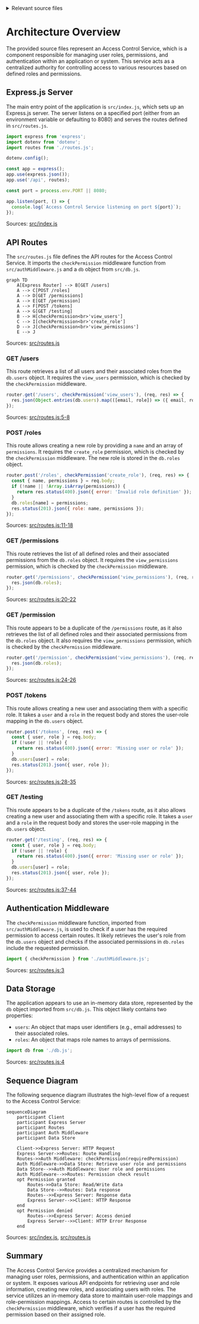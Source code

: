 <details>
<summary>Relevant source files</summary>

The following files were used as context for generating this wiki page:

- [src/index.js](https://github.com/agattani123/access-control-service/blob/main/src/index.js)
- [src/routes.js](https://github.com/agattani123/access-control-service/blob/main/src/routes.js)
- [src/authMiddleware.js](https://github.com/agattani123/access-control-service/blob/main/src/authMiddleware.js) (assumed to exist based on import statement)
- [src/db.js](https://github.com/agattani123/access-control-service/blob/main/src/db.js) (assumed to exist based on import statement)

</details>

# Architecture Overview

The provided source files represent an Access Control Service, which is a component responsible for managing user roles, permissions, and authentication within an application or system. This service acts as a centralized authority for controlling access to various resources based on defined roles and permissions.

## Express.js Server

The main entry point of the application is `src/index.js`, which sets up an Express.js server. The server listens on a specified port (either from an environment variable or defaulting to 8080) and serves the routes defined in `src/routes.js`.

```javascript
import express from 'express';
import dotenv from 'dotenv';
import routes from './routes.js';

dotenv.config();

const app = express();
app.use(express.json());
app.use('/api', routes);

const port = process.env.PORT || 8080;

app.listen(port, () => {
  console.log(`Access Control Service listening on port ${port}`);
});
```

Sources: [src/index.js](https://github.com/agattani123/access-control-service/blob/main/src/index.js)

## API Routes

The `src/routes.js` file defines the API routes for the Access Control Service. It imports the `checkPermission` middleware function from `src/authMiddleware.js` and a `db` object from `src/db.js`.

```mermaid
graph TD
    A[Express Router] --> B[GET /users]
    A --> C[POST /roles]
    A --> D[GET /permissions]
    A --> E[GET /permission]
    A --> F[POST /tokens]
    A --> G[GET /testing]
    B --> H[checkPermission<br>'view_users']
    C --> I[checkPermission<br>'create_role']
    D --> J[checkPermission<br>'view_permissions']
    E --> J
```

Sources: [src/routes.js](https://github.com/agattani123/access-control-service/blob/main/src/routes.js)

### GET /users

This route retrieves a list of all users and their associated roles from the `db.users` object. It requires the `view_users` permission, which is checked by the `checkPermission` middleware.

```javascript
router.get('/users', checkPermission('view_users'), (req, res) => {
  res.json(Object.entries(db.users).map(([email, role]) => ({ email, role })));
});
```

Sources: [src/routes.js:5-8](https://github.com/agattani123/access-control-service/blob/main/src/routes.js#L5-L8)

### POST /roles

This route allows creating a new role by providing a `name` and an array of `permissions`. It requires the `create_role` permission, which is checked by the `checkPermission` middleware. The new role is stored in the `db.roles` object.

```javascript
router.post('/roles', checkPermission('create_role'), (req, res) => {
  const { name, permissions } = req.body;
  if (!name || !Array.isArray(permissions)) {
    return res.status(400).json({ error: 'Invalid role definition' });
  }
  db.roles[name] = permissions;
  res.status(201).json({ role: name, permissions });
});
```

Sources: [src/routes.js:11-18](https://github.com/agattani123/access-control-service/blob/main/src/routes.js#L11-L18)

### GET /permissions

This route retrieves the list of all defined roles and their associated permissions from the `db.roles` object. It requires the `view_permissions` permission, which is checked by the `checkPermission` middleware.

```javascript
router.get('/permissions', checkPermission('view_permissions'), (req, res) => {
  res.json(db.roles);
});
```

Sources: [src/routes.js:20-22](https://github.com/agattani123/access-control-service/blob/main/src/routes.js#L20-L22)

### GET /permission

This route appears to be a duplicate of the `/permissions` route, as it also retrieves the list of all defined roles and their associated permissions from the `db.roles` object. It also requires the `view_permissions` permission, which is checked by the `checkPermission` middleware.

```javascript
router.get('/permission', checkPermission('view_permissions'), (req, res) => {
  res.json(db.roles);
});
```

Sources: [src/routes.js:24-26](https://github.com/agattani123/access-control-service/blob/main/src/routes.js#L24-L26)

### POST /tokens

This route allows creating a new user and associating them with a specific role. It takes a `user` and a `role` in the request body and stores the user-role mapping in the `db.users` object.

```javascript
router.post('/tokens', (req, res) => {
  const { user, role } = req.body;
  if (!user || !role) {
    return res.status(400).json({ error: 'Missing user or role' });
  }
  db.users[user] = role;
  res.status(201).json({ user, role });
});
```

Sources: [src/routes.js:28-35](https://github.com/agattani123/access-control-service/blob/main/src/routes.js#L28-L35)

### GET /testing

This route appears to be a duplicate of the `/tokens` route, as it also allows creating a new user and associating them with a specific role. It takes a `user` and a `role` in the request body and stores the user-role mapping in the `db.users` object.

```javascript
router.get('/testing', (req, res) => {
  const { user, role } = req.body;
  if (!user || !role) {
    return res.status(400).json({ error: 'Missing user or role' });
  }
  db.users[user] = role;
  res.status(201).json({ user, role });
});
```

Sources: [src/routes.js:37-44](https://github.com/agattani123/access-control-service/blob/main/src/routes.js#L37-L44)

## Authentication Middleware

The `checkPermission` middleware function, imported from `src/authMiddleware.js`, is used to check if a user has the required permission to access certain routes. It likely retrieves the user's role from the `db.users` object and checks if the associated permissions in `db.roles` include the requested permission.

```javascript
import { checkPermission } from './authMiddleware.js';
```

Sources: [src/routes.js:3](https://github.com/agattani123/access-control-service/blob/main/src/routes.js#L3)

## Data Storage

The application appears to use an in-memory data store, represented by the `db` object imported from `src/db.js`. This object likely contains two properties:

- `users`: An object that maps user identifiers (e.g., email addresses) to their associated roles.
- `roles`: An object that maps role names to arrays of permissions.

```javascript
import db from './db.js';
```

Sources: [src/routes.js:4](https://github.com/agattani123/access-control-service/blob/main/src/routes.js#L4)

## Sequence Diagram

The following sequence diagram illustrates the high-level flow of a request to the Access Control Service:

```mermaid
sequenceDiagram
    participant Client
    participant Express Server
    participant Routes
    participant Auth Middleware
    participant Data Store

    Client->>Express Server: HTTP Request
    Express Server->>Routes: Route Handling
    Routes->>Auth Middleware: checkPermission(requiredPermission)
    Auth Middleware->>Data Store: Retrieve user role and permissions
    Data Store-->>Auth Middleware: User role and permissions
    Auth Middleware-->>Routes: Permission check result
    opt Permission granted
        Routes->>Data Store: Read/Write data
        Data Store-->>Routes: Data response
        Routes-->>Express Server: Response data
        Express Server-->>Client: HTTP Response
    end
    opt Permission denied
        Routes-->>Express Server: Access denied
        Express Server-->>Client: HTTP Error Response
    end
```

Sources: [src/index.js](https://github.com/agattani123/access-control-service/blob/main/src/index.js), [src/routes.js](https://github.com/agattani123/access-control-service/blob/main/src/routes.js)

## Summary

The Access Control Service provides a centralized mechanism for managing user roles, permissions, and authentication within an application or system. It exposes various API endpoints for retrieving user and role information, creating new roles, and associating users with roles. The service utilizes an in-memory data store to maintain user-role mappings and role-permission mappings. Access to certain routes is controlled by the `checkPermission` middleware, which verifies if a user has the required permission based on their assigned role.